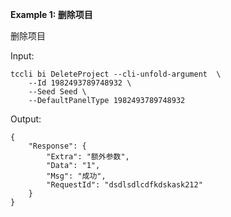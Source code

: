 **Example 1: 删除项目**

删除项目

Input: 

```
tccli bi DeleteProject --cli-unfold-argument  \
    --Id 1982493789748932 \
    --Seed Seed \
    --DefaultPanelType 1982493789748932
```

Output: 
```
{
    "Response": {
        "Extra": "额外参数",
        "Data": "1",
        "Msg": "成功",
        "RequestId": "dsdlsdlcdfkdskask212"
    }
}
```

